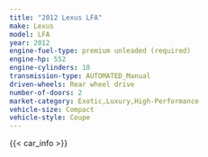 ```yaml
---
title: "2012 Lexus LFA"
make: Lexus
model: LFA
year: 2012
engine-fuel-type: premium unleaded (required)
engine-hp: 552
engine-cylinders: 10
transmission-type: AUTOMATED_Manual
driven-wheels: Rear wheel drive
number-of-doors: 2
market-category: Exotic,Luxury,High-Performance
vehicle-size: Compact
vehicle-style: Coupe
---
```


{{< car_info >}}

